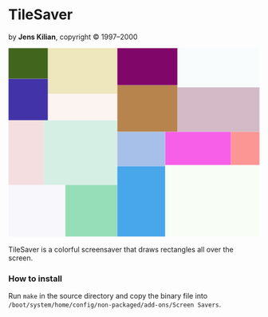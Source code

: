 # TileSaver
by **Jens Kilian**, copyright © 1997–2000

![screenshot](screenshot1.png)

TileSaver is a colorful screensaver that draws rectangles all over the screen.

### How to install
Run `make` in the source directory
and copy the binary file into `/boot/system/home/config/non-packaged/add-ons/Screen Savers`.
